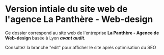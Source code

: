 # Version intiale du site web de l'agence La Panthère - Web-design

Ce dossier correspond au site web de l'entreprise __La Panthère - Agence de Web-design__ basée à Lyon ___avant audit___.

Consultez la branche "edit" pour afficher le site après optimisation du SEO